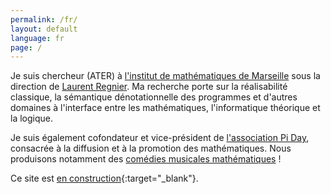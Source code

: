 ```yaml
---
permalink: /fr/
layout: default
language: fr
page: /
---
```


Je suis chercheur (ATER) à [l'institut de mathématiques de Marseille](https://www.i2m.univ-amu.fr/) sous la direction de [Laurent Regnier](https://www.i2m.univ-amu.fr/perso/laurent.regnier/). Ma recherche porte sur la réalisabilité classique, la sémantique dénotationnelle des programmes et d'autres domaines à l'interface entre les mathématiques, l'informatique théorique et la logique.

Je suis également cofondateur et vice-président de [l'association Pi Day](https://www.piday.fr), consacrée à la diffusion et à la promotion des mathématiques. Nous produisons notamment des [comédies musicales mathématiques](http://www.piday.fr/extraits-video-2017/) !

Ce site est [en construction](https://www.lego.com/){:target="_blank"}.

